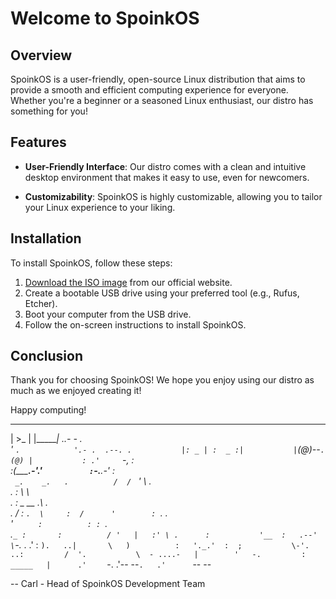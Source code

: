 # Welcome to SpoinkOS

## Overview

SpoinkOS is a user-friendly, open-source Linux distribution that aims to provide a smooth and efficient computing experience for everyone. Whether you're a beginner or a seasoned Linux enthusiast, our distro has something for you! 

## Features

- **User-Friendly Interface**: Our distro comes with a clean and intuitive desktop environment that makes it easy to use, even for newcomers.

- **Customizability**: SpoinkOS is highly customizable, allowing you to tailor your Linux experience to your liking.

## Installation

To install SpoinkOS, follow these steps:

1. [Download the ISO image](https://archive.org/details/spoink-os) from our official website.
2. Create a bootable USB drive using your preferred tool (e.g., Rufus, Etcher).
3. Boot your computer from the USB drive.
4. Follow the on-screen instructions to install SpoinkOS.
## Conclusion 

Thank you for choosing SpoinkOS! We hope you enjoy using our distro as much as we enjoyed creating it!

Happy computing!
 _______
|  >_   |
|_______|            ..- - .              
                   '        `.           
                  '.- .  .--. .          
                 |: _ | :  _ :|          
                 |`(@)--`.(@) |          
                 : .'     `-, :          
                 :(_____.-'.' `          
                 : `-.__.-'   :          
                 `  _.    _.   .         
                /  /  `_ '  \    .       
               .  :          \\   \      
              .  : _      __  .\   .     
             .  /             : `.  \    
            :  /      '        : `.  .   
           '  `      :          : :  `.  
         .`_ :       :          / '   |  
         :' \ .      :           '__  :  
      .--'   \`-._    .      .' :    `).  
    ..|       \   )          :   '._.'  : 
   ;           \-'.        ..:         / 
   '.           \  - ....-   |        '  
      -.         :   _____   |      .'   
        ` -.    .'--       --`.   .'     
            `--                --        


\-- Carl - Head of SpoinkOS Development Team

